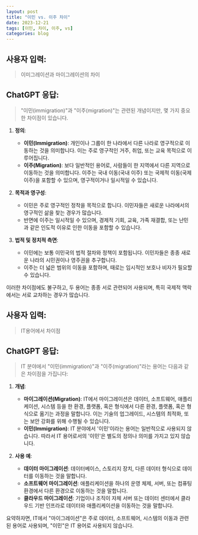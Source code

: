 ```yaml
---
layout: post
title: "이민 vs. 이주 차이"
date: 2023-12-21
tags: [이민, 차이, 이주, vs]
categories: blog
---
```


## 사용자 입력:
> 이미그레이션과 마이그레이션의 차이

## ChatGPT 응답:
> "이민(immigration)"과 "이주(migration)"는 관련된 개념이지만, 몇 가지 중요한 차이점이 있습니다.

1. **정의**:
   - **이민(Immigration)**: 개인이나 그룹이 한 나라에서 다른 나라로 영구적으로 이동하는 것을 의미합니다. 이는 주로 영구적인 거주, 취업, 또는 교육 목적으로 이루어집니다.
   - **이주(Migration)**: 보다 일반적인 용어로, 사람들이 한 지역에서 다른 지역으로 이동하는 것을 의미합니다. 이주는 국내 이동(국내 이주) 또는 국제적 이동(국제 이주)을 포함할 수 있으며, 영구적이거나 일시적일 수 있습니다.

2. **목적과 영구성**:
   - 이민은 주로 영구적인 정착을 목적으로 합니다. 이민자들은 새로운 나라에서의 영구적인 삶을 찾는 경우가 많습니다.
   - 반면에 이주는 일시적일 수 있으며, 경제적 기회, 교육, 가족 재결합, 또는 난민과 같은 인도적 이유로 인한 이동을 포함할 수 있습니다.

3. **법적 및 정치적 측면**:
   - 이민에는 보통 이민국의 법적 절차와 정책이 포함됩니다. 이민자들은 종종 새로운 나라의 시민권이나 영주권을 추구합니다.
   - 이주는 더 넓은 범위의 이동을 포함하며, 때로는 임시적인 보호나 비자가 필요할 수 있습니다.

이러한 차이점에도 불구하고, 두 용어는 종종 서로 관련되어 사용되며, 특히 국제적 맥락에서는 서로 교차하는 경우가 많습니다.

## 사용자 입력:
> IT용어에서 차이점

## ChatGPT 응답:
> IT 분야에서 "이민(immigration)"과 "이주(migration)"라는 용어는 다음과 같은 차이점을 가집니다:

1. **개념**:
   - **마이그레이션(Migration)**: IT에서 마이그레이션은 데이터, 소프트웨어, 애플리케이션, 시스템 등을 한 환경, 플랫폼, 혹은 형식에서 다른 환경, 플랫폼, 혹은 형식으로 옮기는 과정을 말합니다. 이는 기술의 업그레이드, 시스템의 최적화, 또는 보안 강화를 위해 수행될 수 있습니다.
   - **이민(Immigration)**: IT 분야에서 '이민'이라는 용어는 일반적으로 사용되지 않습니다. 따라서 IT 용어로서의 '이민'은 별도의 정의나 의미를 가지고 있지 않습니다.

2. **사용 예**:
   - **데이터 마이그레이션**: 데이터베이스, 스토리지 장치, 다른 데이터 형식으로 데이터를 이동하는 것을 말합니다.
   - **소프트웨어 마이그레이션**: 애플리케이션을 하나의 운영 체제, 서버, 또는 컴퓨팅 환경에서 다른 환경으로 이동하는 것을 말합니다.
   - **클라우드 마이그레이션**: 기업이나 조직이 자체 서버 또는 데이터 센터에서 클라우드 기반 인프라로 데이터와 애플리케이션을 이동하는 것을 말합니다.

요약하자면, IT에서 "마이그레이션"은 주로 데이터, 소프트웨어, 시스템의 이동과 관련된 용어로 사용되며, "이민"은 IT 용어로 사용되지 않습니다.

